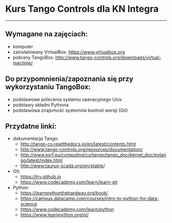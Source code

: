 # Kurs Tango Controls dla KN Integra

----------------------------------------

## Wymagane na zajęciach:

* komputer
* zainstalowany VirtualBox: https://www.virtualbox.org
* pobrany TangoBox: http://www.tango-controls.org/downloads/virtual-machine/

## Do przypomnienia/zapoznania się przy wykorzystaniu TangoBox:

* podstawowe polecenia systemu operacyjnego Unix
* podstawy składni Pythona
* podstawowa znajomość systemów kontroli wersji (Git)

## Przydatne linki:

* dokumentacja Tango:
    * http://tango-cs.readthedocs.io/en/latest/contents.html
    * http://www.tango-controls.org/resources/documentation/
    * http://www.esrf.eu/computing/cs/tango/tango_doc/kernel_doc/pytango/latest/index.html
    * http://www.taurus-scada.org/en/stable/
* Git:
    * https://try.github.io
    * https://www.codecademy.com/learn/learn-git
* Python:
    * https://learnpythonthehardway.org/book/
    * https://campus.datacamp.com/courses/intro-to-python-for-data-science
    * https://www.codecademy.com/learn/python
    * https://www.learnpython.org/pl/
